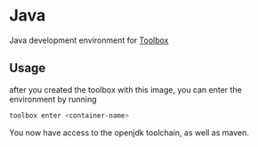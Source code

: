 # Java

Java development environment for [Toolbox](containertoolbx.org/)

## Usage

after you created the toolbox with this image, you can enter the environment by running

```bash
toolbox enter <container-name>
```

You now have access to the openjdk toolchain, as well as maven.
